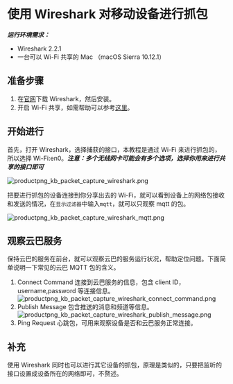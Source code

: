 # 使用 Wireshark 对移动设备进行抓包
***运行环境需求：***

* Wireshark 2.2.1
* 一台可以 Wi-Fi 共享的 Mac （macOS Sierra 10.12.1）

## 准备步骤
1. 在[官网](https://www.wireshark.org/)下载 Wireshark，然后安装。
2. 开启 Wi-Fi 共享，如需帮助可以参考[这里](http://jingyan.baidu.com/article/17bd8e52e344cf85ab2bb8f0.html)。

## 开始进行
首先，打开 Wireshark，选择捕获的接口，本教程是通过 Wi-Fi 来进行抓包的，所以选择 Wi-Fi:en0。***注意：多个无线网卡可能会有多个选项，选择你用来进行共享的接口即可***

![productpng_kb_packet_capture_wireshark.png](https://raw.githubusercontent.com/yunba/docs/master/image/productpng_kb_packet_capture_wireshark.png)

把要进行抓包的设备连接到你分享出去的 Wi-Fi，就可以看到设备上的网络包接收和发送的情况，在`显示过滤器`中输入`mqtt`，就可以只观察 mqtt 的包。

![productpng_kb_packet_capture_wireshark_mqtt.png](https://raw.githubusercontent.com/yunba/docs/master/image/productpng_kb_packet_capture_wireshark_mqtt.png)

## 观察云巴服务
保持云巴的服务在前台，就可以观察云巴的服务运行状况，帮助定位问题。下面简单说明一下常见的云巴 MQTT 包的含义。

1. Connect Command 连接到云巴服务的信息，包含 client ID，username,password 等连接信息。
![productpng_kb_packet_capture_wireshark_connect_command.png](https://raw.githubusercontent.com/yunba/docs/master/image/productpng_kb_packet_capture_wireshark_connect_command.png)
2. Publish Message 包含推送的消息和频道等信息。
![productpng_kb_packet_capture_wireshark_publish_message.png](https://raw.githubusercontent.com/yunba/docs/master/image/productpng_kb_packet_capture_wireshark_publish_message.png)
3. Ping Request 心跳包，可用来观察设备是否和云巴服务正常连接。

## 补充
使用 Wireshark 同时也可以进行其它设备的抓包，原理是类似的，只要把监听的接口设置成设备所在的网络即可，不赘述。